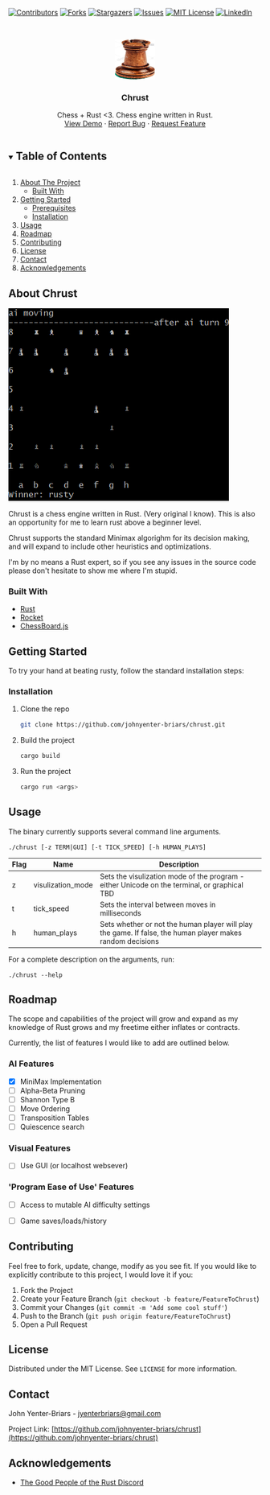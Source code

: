 <!--
*** Thanks for checking out the Best-README-Template. If you have a suggestion
*** that would make this better, please fork the repo and create a pull request
*** or simply open an issue with the tag "enhancement".
*** Thanks again! Now go create something AMAZING! :D
***
***
***
*** To avoid retyping too much info. Do a search and replace for the following:
*** johnyenter-briars, chrust, twitter_handle, email, Chrust, Chess + Rust <3. Chess engine written in Rust. 
-->



<!-- PROJECT SHIELDS -->
<!--
*** I'm using markdown "reference style" links for readability.
*** Reference links are enclosed in brackets [ ] instead of parentheses ( ).
*** See the bottom of this document for the declaration of the reference variables
*** for contributors-url, forks-url, etc. This is an optional, concise syntax you may use.
*** https://www.markdownguide.org/basic-syntax/#reference-style-links
-->
[![Contributors][contributors-shield]][contributors-url]
[![Forks][forks-shield]][forks-url]
[![Stargazers][stars-shield]][stars-url]
[![Issues][issues-shield]][issues-url]
[![MIT License][license-shield]][license-url]
[![LinkedIn][linkedin-shield]][linkedin-url]



<!-- PROJECT LOGO -->
<br />
<p align="center">
  <a href="https://github.com/johnyenter-briars/chrust">
    <img src="images/logo.png" alt="Logo" width="80" height="80">
  </a>

  <h3 align="center">Chrust</h3>
  <p align="center">
    Chess + Rust <3. Chess engine written in Rust. 
    <br />
    <a href="https://github.com/johnyenter-briars/chrust">View Demo</a>
    ·
    <a href="https://github.com/johnyenter-briars/chrust/issues">Report Bug</a>
    ·
    <a href="https://github.com/johnyenter-briars/chrust/issues">Request Feature</a>
  </p>
</p>



<!-- TABLE OF CONTENTS -->
<details open="open">
  <summary><h2 style="display: inline-block">Table of Contents</h2></summary>
  <ol>
    <li>
      <a href="#about-the-project">About The Project</a>
      <ul>
        <li><a href="#built-with">Built With</a></li>
      </ul>
    </li>
    <li>
      <a href="#getting-started">Getting Started</a>
      <ul>
        <li><a href="#prerequisites">Prerequisites</a></li>
        <li><a href="#installation">Installation</a></li>
      </ul>
    </li>
    <li><a href="#usage">Usage</a></li>
    <li><a href="#roadmap">Roadmap</a></li>
    <li><a href="#contributing">Contributing</a></li>
    <li><a href="#license">License</a></li>
    <li><a href="#contact">Contact</a></li>
    <li><a href="#acknowledgements">Acknowledgements</a></li>
  </ol>
</details>



<!-- ABOUT THE PROJECT -->
## About Chrust

[![Product Name Screen Shot][product-screenshot]](https://example.com)

Chrust is a chess engine written in Rust. (Very original I know). This is also an opportunity for me to learn rust above a beginner level.

Chrust supports the standard Minimax algorighm for its decision making, and will expand to include other heuristics and optimizations. 

I'm by no means a Rust expert, so if you see any issues in the source code please don't hesitate to show me where I'm stupid.


### Built With

* [Rust](https://www.rust-lang.org/)
* [Rocket](https://rocket.rs/)
* [ChessBoard.js](https://chessboardjs.com/)

<!-- GETTING STARTED -->
## Getting Started

To try your hand at beating rusty, follow the standard installation steps:

### Installation

1. Clone the repo
   ```sh
   git clone https://github.com/johnyenter-briars/chrust.git
   ```
2. Build the project
   ```sh
   cargo build
   ```
3. Run the project
   ```sh
   cargo run <args>
   ```


<!-- USAGE EXAMPLES -->
## Usage

The binary currently supports several command line arguments.

```
./chrust [-z TERM|GUI] [-t TICK_SPEED] [-h HUMAN_PLAYS]
```

| Flag | Name | Description |
| ----------- | ----------- | ----------- |
| z | visulization_mode | Sets the visulization mode of the program - either Unicode on the terminal, or graphical TBD |
| t | tick_speed | Sets the interval between moves in milliseconds | 
| h | human_plays | Sets whether or not the human player will play the game. If false, the human player makes random decisions | 

For a complete description on the arguments, run:

```
./chrust --help
```


<!-- ROADMAP -->
## Roadmap

The scope and capabilities of the project will grow and expand as my knowledge of Rust grows and my freetime either inflates or contracts.

Currently, the list of features I would like to add are outlined below.

### AI Features
- [X] MiniMax Implementation
- [ ] Alpha-Beta Pruning
- [ ] Shannon Type B
- [ ] Move Ordering
- [ ] Transposition Tables
- [ ] Quiescence search

### Visual Features
- [ ] Use GUI (or localhost websever)

### 'Program Ease of Use' Features
- [ ] Access to mutable AI difficulty settings
- [ ] Game saves/loads/history


<!-- CONTRIBUTING -->
## Contributing

Feel free to fork, update, change, modify as you see fit. If you would like to explicitly contribute to this project, I would love it if you:

1. Fork the Project
2. Create your Feature Branch (`git checkout -b feature/FeatureToChrust`)
3. Commit your Changes (`git commit -m 'Add some cool stuff'`)
4. Push to the Branch (`git push origin feature/FeatureToChrust`)
5. Open a Pull Request



<!-- LICENSE -->
## License

Distributed under the MIT License. See `LICENSE` for more information.



<!-- CONTACT -->
## Contact

John Yenter-Briars - <jyenterbriars@gmail.com>

Project Link: [https://github.com/johnyenter-briars/chrust](https://github.com/johnyenter-briars/chrust)



<!-- ACKNOWLEDGEMENTS -->
## Acknowledgements

* [The Good People of the Rust Discord](https://discord.com/invite/rust)





<!-- MARKDOWN LINKS & IMAGES -->
<!-- https://www.markdownguide.org/basic-syntax/#reference-style-links -->
[contributors-shield]: https://img.shields.io/github/contributors/johnyenter-briars/chrust.svg?style=plastic
[contributors-url]: https://github.com/johnyenter-briars/chrust/graphs/contributors
[forks-shield]: https://img.shields.io/github/forks/johnyenter-briars/chrust.svg?style=plastic
[forks-url]: https://github.com/johnyenter-briars/chrust/network/members
[stars-shield]: https://img.shields.io/github/stars/johnyenter-briars/chrust.svg?style=plastic
[stars-url]: https://github.com/johnyenter-briars/chrust/stargazers
[issues-shield]: https://img.shields.io/github/issues/johnyenter-briars/chrust.svg?style=plastic
[issues-url]: https://github.com/johnyenter-briars/chrust/issues
[license-shield]: https://img.shields.io/github/license/johnyenter-briars/chrust.svg?style=plastic
[license-url]: https://github.com/johnyenter-briars/chrust/blob/master/LICENSE
[linkedin-shield]: https://img.shields.io/badge/-LinkedIn-black.svg?style=plastic&logo=linkedin&colorB=555
[linkedin-url]: https://linkedin.com/in/johnyenter-briars
[product-screenshot]: images/screenshot.png